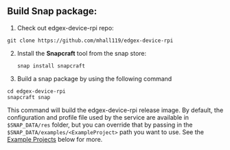 ## Build Snap package:

1. Check out edgex-device-rpi repo:
```
git clone https://github.com/mhall119/edgex-device-rpi
```

2. Install the **Snapcraft** tool from the snap store:
  
    ```
    snap install snapcraft
    ```

3. Build a snap package by using the following command
```
cd edgex-device-rpi
snapcraft snap
```

This command will build the edgex-device-rpi release image.
By default, the configuration and profile file used by the service are available in `$SNAP_DATA/res` folder, but you can override
that by passing in the `$SNAP_DATA/examples/<ExampleProject>` path you want to use. See the [Example Projects](#example-projects) below for more.



